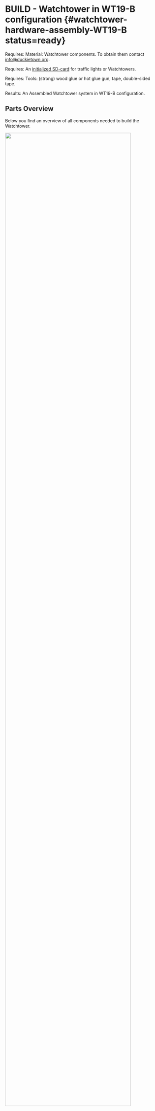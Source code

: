 # BUILD - Watchtower in WT19-B configuration {#watchtower-hardware-assembly-WT19-B status=ready}

<div class='requirements' markdown="1">

Requires: Material: Watchtower components. To obtain them contact info@duckietown.org.

Requires: An [initialized SD-card](#wt-sd-card-init) for traffic lights or Watchtowers.

Requires: Tools: (strong) wood glue or hot glue gun, tape, double-sided tape.

Results: An Assembled Watchtower system in WT19-B configuration.


</div>

## Parts Overview

Below you find an overview of all components needed to build the Watchtower.

<div figure-id="fig:WT19-B_all_components">
<img src="opmanual_autolab/images/watchtower/WT19-B assembly/WT19-B_all_components.png" style="width: 90%"/>
<figcaption>
Overview of all components needed to build a Watchtower in WT19-B configuration.
</figcaption>
</div>

<!-- NOTE: PoE version:
<div figure-id="fig:WT19-B_all_components_PoE">
<img src="opmanual_autolab/images/watchtower/WT19-B assembly/WT19-B_all_components_PoE.png" style="width: 90%"/>
<figcaption>
Overview of all components needed to build a Watchtower in WT19-B configuration using Power over Ethernet.
</figcaption>
</div>
-->

##Watchtower Assembly

The following pictures will guide you through the assembly step by step:

Note: The small indicators in the bottom right side point you to the

<div figure-id="fig:WT19-B_STEP_01">
<img src="opmanual_autolab/images/watchtower/WT19-B_assembly/STEP_01.png" style="width: 70%"/>
<figcaption>
STEP_01
</figcaption>
</div>

<div figure-id="fig:WT19-B_STEP_02">
<img src="opmanual_autolab/images/watchtower/WT19-B_assembly/STEP_02.png" style="width: 70%"/>
<figcaption>
STEP_02
</figcaption>
</div>

<div figure-id="fig:WT19-B_STEP_03">
<img src="opmanual_autolab/images/watchtower/WT19-B_assembly/STEP_03.png" style="width: 70%"/>
<figcaption>
STEP_03
</figcaption>
</div>

<div figure-id="fig:WT19-B_STEP_04">
<img src="opmanual_autolab/images/watchtower/WT19-B_assembly/STEP_04.png" style="width: 70%"/>
<figcaption>
STEP_04
</figcaption>
</div>

<div figure-id="fig:WT19-B_STEP_05">
<img src="opmanual_autolab/images/watchtower/WT19-B_assembly/STEP_05.png" style="width: 70%"/>
<figcaption>
STEP_05
</figcaption>
</div>

<div figure-id="fig:WT19-B_STEP_06">
<img src="opmanual_autolab/images/watchtower/WT19-B_assembly/STEP_06.png" style="width: 70%"/>
<figcaption>
STEP_06
</figcaption>
</div>

<div figure-id="fig:WT19-B_STEP_07">
<img src="opmanual_autolab/images/watchtower/WT19-B_assembly/STEP_07.png" style="width: 70%"/>
<figcaption>
STEP_07
</figcaption>
</div>


<div figure-id="fig:WT19-B_STEP_08">
<img src="opmanual_autolab/images/watchtower/WT19-B_assembly/STEP_08.png" style="width: 70%"/>
<figcaption>
STEP_08
</figcaption>
</div>

<div figure-id="fig:WT19-B_STEP_09">
<img src="opmanual_autolab/images/watchtower/WT19-B_assembly/STEP_09.png" style="width: 70%"/>
<figcaption>
STEP_09
</figcaption>
</div>


<div figure-id="fig:WT19-B_STEP_10">
<img src="opmanual_autolab/images/watchtower/WT19-B_assembly/STEP_10.png" style="width: 70%"/>
<figcaption>
STEP_10
</figcaption>
</div>

<div figure-id="fig:WT19-B_STEP_11">
<img src="opmanual_autolab/images/watchtower/WT19-B_assembly/STEP_11.png" style="width: 70%"/>
<figcaption>
STEP_11
</figcaption>
</div>


<div figure-id="fig:WT19-B_STEP_12">
<img src="opmanual_autolab/images/watchtower/WT19-B_assembly/STEP_12.png" style="width: 70%"/>
<figcaption>
STEP_12
</figcaption>
</div>


<div figure-id="fig:WT19-B_STEP_13">
<img src="opmanual_autolab/images/watchtower/WT19-B_assembly/STEP_13.png" style="width: 70%"/>
<figcaption>
STEP_13
</figcaption>
</div>

<div figure-id="fig:WT19-B_STEP_14">
<img src="opmanual_autolab/images/watchtower/WT19-B_assembly/STEP_14.png" style="width: 40%"/>
<figcaption>
STEP_14
</figcaption>
</div>

<div figure-id="fig:WT19-B_STEP_15A">
<img src="opmanual_autolab/images/watchtower/WT19-B_assembly/STEP_15A.png" style="width: 70%"/>
<figcaption>
STEP_15A
</figcaption>
</div>

<div figure-id="fig:WT19-B_STEP_15B">
<img src="opmanual_autolab/images/watchtower/WT19-B_assembly/STEP_15B.png" style="width: 70%"/>
<figcaption>
STEP_15B
</figcaption>
</div>

<div figure-id="fig:WT19-B_STEP_16">
<img src="opmanual_autolab/images/watchtower/WT19-B_assembly/STEP_16.png" style="width: 70%"/>
<figcaption>
STEP_16
</figcaption>
</div>

<div figure-id="fig:WT19-B_STEP_17">
<img src="opmanual_autolab/images/watchtower/WT19-B_assembly/STEP_17.png" style="width: 70%"/>
<figcaption>
STEP_17
</figcaption>
</div>

<div figure-id="fig:WT19-B_STEP_18">
<img src="opmanual_autolab/images/watchtower/WT19-B_assembly/STEP_18.png" style="width: 70%"/>

b<figcaption>
STEP_18
</figcaption></div>

<div figure-id="fig:WT19-B_STEP_19">
<img src="opmanual_autolab/images/watchtower/WT19-B_assembly/STEP_19.png" style="width: 70%"/>
<figcaption>
STEP_19
</figcaption>
</div>

<div figure-id="fig:WT19-B_STEP_20">
<img src="opmanual_autolab/images/watchtower/WT19-B_assembly/STEP_20.png" style="width: 70%"/>
<figcaption>
STEP_20
</figcaption>
</div>

<div figure-id="fig:WT19-B_STEP_21A">
<img src="opmanual_autolab/images/watchtower/WT19-B_assembly/STEP_21A.png" style="width: 70%"/>
<figcaption>
STEP_21A
</figcaption>
</div>

<div figure-id="fig:WT19-B_STEP_21B">
<img src="opmanual_autolab/images/watchtower/WT19-B_assembly/STEP_21B.png" style="width: 70%"/>
<figcaption>
STEP_21B
</figcaption>
</div>

<div figure-id="fig:WT19-B_STEP_22">
<img src="opmanual_autolab/images/watchtower/WT19-B_assembly/STEP_22.png" style="width: 70%"/>
<figcaption>
STEP_22
</figcaption>
</div>

<div figure-id="fig:WT19-B_STEP_23">
<img src="opmanual_autolab/images/watchtower/WT19-B_assembly/STEP_23.png" style="width: 70%"/>
<figcaption>
STEP_23
</figcaption>
</div>

<div figure-id="fig:WT19-B_STEP_24">
<img src="opmanual_autolab/images/watchtower/WT19-B_assembly/STEP_24.png" style="width: 70%"/>
<figcaption>
STEP_24
</figcaption>
</div>

<div figure-id="fig:WT19-B_STEP_25">
<img src="opmanual_autolab/images/watchtower/WT19-B_assembly/STEP_25.png" style="width: 70%"/>
<figcaption>
STEP_25
</figcaption>
</div>

<div figure-id="fig:WT19-B_STEP_26">
<img src="opmanual_autolab/images/watchtower/WT19-B_assembly/STEP_26.png" style="width: 70%"/>
<figcaption>
STEP_26
</figcaption>
</div>

<div figure-id="fig:WT19-B_STEP_27A">
<img src="opmanual_autolab/images/watchtower/WT19-B_assembly/STEP_27A.png" style="width: 40%"/>
<figcaption>
STEP_27A
</figcaption>
</div>

<div figure-id="fig:WT19-B_STEP_27B">
<img src="opmanual_autolab/images/watchtower/WT19-B_assembly/STEP_27B.png" style="width: 40%"/>
<figcaption>
STEP_27B
</figcaption>
</div>

<div figure-id="fig:WT19-B_STEP_27C">
<img src="opmanual_autolab/images/watchtower/WT19-B_assembly/STEP_27C.png" style="width: 40%"/>
<figcaption>
STEP_27C
</figcaption>
</div>

<div figure-id="fig:WT19-B_STEP_28">
<img src="opmanual_autolab/images/watchtower/WT19-B_assembly/STEP_28.png" style="width: 40%"/>
<figcaption>
STEP_28
</figcaption>
</div>

<div figure-id="fig:WT19-B_STEP_29A">
<img src="opmanual_autolab/images/watchtower/WT19-B_assembly/STEP_29A.png" style="width: 70%"/>
<figcaption>
STEP_29A
</figcaption>
</div>

<div figure-id="fig:WT19-B_STEP_29B">
<img src="opmanual_autolab/images/watchtower/WT19-B_assembly/STEP_29B.png" style="width: 70%"/>
<figcaption>
STEP_29B
</figcaption>
</div>

<div figure-id="fig:WT19-B_STEP_30">
<img src="opmanual_autolab/images/watchtower/WT19-B_assembly/STEP_30.png" style="width: 70%"/>
<figcaption>
STEP_30
</figcaption>
</div>

<div figure-id="fig:WT19-B_STEP_31">
<img src="opmanual_autolab/images/watchtower/WT19-B_assembly/STEP_31.png" style="width: 70%"/>
<figcaption>
STEP_31
</figcaption>
</div>

<div figure-id="fig:WT19-B_STEP_32">
<img src="opmanual_autolab/images/watchtower/WT19-B_assembly/STEP_32.png" style="width: 70%"/>
<figcaption>
STEP_32
</figcaption>
</div>

<div figure-id="fig:WT19-B_STEP_33">
<img src="opmanual_autolab/images/watchtower/WT19-B_assembly/STEP_33.png" style="width: 70%"/>
<figcaption>
STEP_33
</figcaption>
</div>

The final result should look like the pictures below.

<div figure-id="fig:WT19-B_complete_assembly">
<img src="opmanual_autolab/images/watchtower/WT19-B_assembly/WT19-B_complete_assembly.png" style="width: 30%"/>
<figcaption>
Assembled Watchtower in WT19-B configuration.
</figcaption>
</div>

<div figure-id="fig:WT19-B_final">
<img src="opmanual_autolab/images/watchtower/WT19-B.png" style="width: 30%"/>
<figcaption>
Assembled Watchtower in WT19-B configuration.
</figcaption>
</div>


Note: If you were directed here because you are building a traffic light, you will need to jump back to the instructions [here](+opmanual_duckietown#traffic-light-assembly) to finish the assembly.
